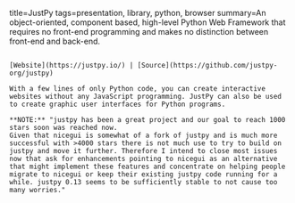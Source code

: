 title=JustPy
tags=presentation, library, python, browser
summary=An object-oriented, component based, high-level Python Web Framework that requires no front-end programming and makes no distinction between front-end and back-end.
~~~~~~

[Website](https://justpy.io/) | [Source](https://github.com/justpy-org/justpy)

With a few lines of only Python code, you can create interactive websites without any JavaScript programming. JustPy can also be used to create graphic user interfaces for Python programs.

**NOTE:** "justpy has been a great project and our goal to reach 1000 stars soon was reached now.
Given that nicegui is somewhat of a fork of justpy and is much more successful with >4000 stars there is not much use to try to build on justpy and move it further. Therefore I intend to close most issues now that ask for enhancements pointing to nicegui as an alternative that might implement these features and concentrate on helping people migrate to nicegui or keep their existing justpy code running for a while. justpy 0.13 seems to be sufficiently stable to not cause too many worries."


